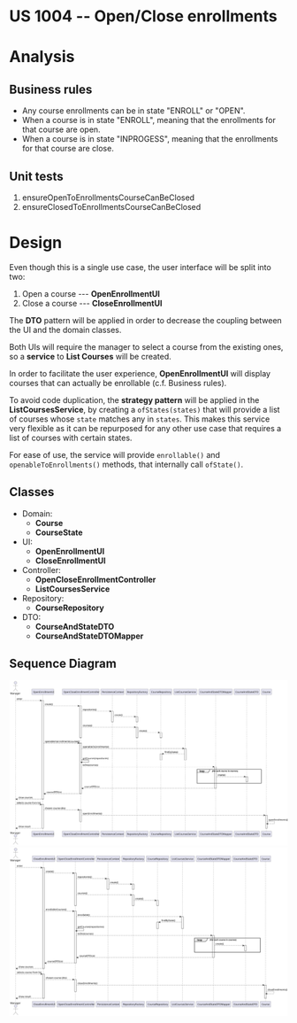 US 1004 -- Open/Close enrollments
==============================

# Analysis

## Business rules

- Any course enrollments can be in state "ENROLL" or "OPEN".
- When a course is in state "ENROLL", meaning that the enrollments for that course are open.
- When a course is in state "INPROGESS", meaning that the enrollments for that course are close.

## Unit tests

1. ensureOpenToEnrollmentsCourseCanBeClosed
2. ensureClosedToEnrollmentsCourseCanBeClosed


# Design

Even though this is a single use case, the user interface will be split into two:

1. Open a course --- **OpenEnrollmentUI**
2. Close a course --- **CloseEnrollmentUI**

The **DTO** pattern will be applied in order to decrease the coupling between the UI and
the domain classes.

Both UIs will require the manager to select a course from the existing ones, so a **service**
to **List Courses** will be created.

In order to facilitate the user experience, **OpenEnrollmentUI** will display courses that
can actually be enrollable (c.f. Business rules).

To avoid code duplication, the **strategy pattern** will be applied in the **ListCoursesService**,
by creating a `ofStates(states)` that will provide a list of courses whose `state` matches any
in `states`. This makes this service very flexible as it can be repurposed for any other use
case that requires a list of courses with certain states.

For ease of use, the service will provide `enrollable()` and `openableToEnrollments()` methods, that internally
call `ofState()`.

## Classes

- Domain:
    + **Course**
    + **CourseState**
- UI:
    + **OpenEnrollmentUI**
    + **CloseEnrollmentUI**
- Controller:
    + **OpenCloseEnrollmentController**
    + **ListCoursesService**
- Repository:
    + **CourseRepository**
- DTO:
    + **CourseAndStateDTO**
    + **CourseAndStateDTOMapper**


## Sequence Diagram

![diagram](./openEnrollmentSD.svg)
![diagram](./closeEnrollmentSD.svg)

